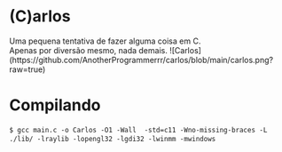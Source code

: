 (C)arlos
=============

<div> 
  Uma pequena tentativa de fazer alguma coisa em C. <br>
  Apenas por diversão mesmo, nada demais.
  ![Carlos](https://github.com/AnotherProgrammerrr/carlos/blob/main/carlos.png?raw=true)
</div>



Compilando
=============

```
$ gcc main.c -o Carlos -O1 -Wall  -std=c11 -Wno-missing-braces -L ./lib/ -lraylib -lopengl32 -lgdi32 -lwinmm -mwindows
```
